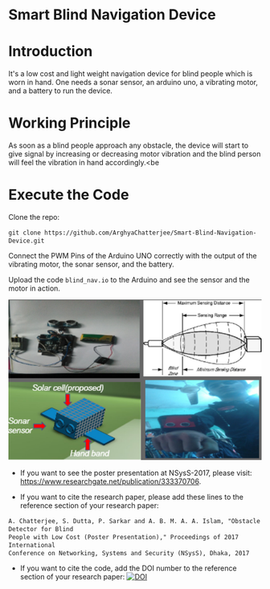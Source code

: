 # Smart Blind Navigation Device

# Introduction
It's a low cost and light weight navigation device for blind people which is worn in hand. One needs a sonar sensor, an arduino uno, a vibrating motor, and a battery to run the device.

# Working Principle
As soon as a blind people approach any obstacle, the device will start to give signal by increasing or decreasing motor vibration and the blind person will feel the vibration in hand accordingly.<be

# Execute the Code
Clone the repo:
```
git clone https://github.com/ArghyaChatterjee/Smart-Blind-Navigation-Device.git
```
Connect the PWM Pins of the Arduino UNO correctly with the output of the vibrating motor, the sonar sensor, and the battery.

Upload the code `blind_nav.io` to the Arduino and see the sensor and the motor in action.

<p align="center">
  <img src="Image/Image.png", width="800">
</p>

- If you want to see the poster presentation at NSysS-2017, please visit: https://www.researchgate.net/publication/333370706.
  
- If you want to cite the research paper, please add these lines to the reference section of your research paper:
```
A. Chatterjee, S. Dutta, P. Sarkar and A. B. M. A. A. Islam, "Obstacle Detector for Blind
People with Low Cost (Poster Presentation)," Proceedings of 2017 International
Conference on Networking, Systems and Security (NSysS), Dhaka, 2017
```
- If you want to cite the code, add the DOI number to the reference section of your research paper: 
     [![DOI](https://zenodo.org/badge/224455529.svg)](https://zenodo.org/badge/latestdoi/224455529)

